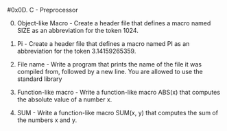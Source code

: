 #0x0D. C - Preprocessor

0. Object-like Macro - Create a header file that defines a macro named SIZE as an abbreviation for the token 1024.

1. Pi - Create a header file that defines a macro named PI as an abbreviation for the token 3.14159265359.

2. File name - Write a program that prints the name of the file it was compiled from, followed by a new line.
You are allowed to use the standard library

3. Function-like macro - Write a function-like macro ABS(x) that computes the absolute value of a number x.

4. SUM - Write a function-like macro SUM(x, y) that computes the sum of the numbers x and y.
